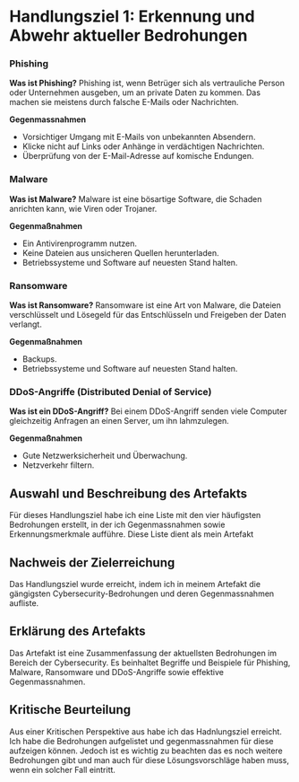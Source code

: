 # Handlungsziel 1: Erkennung und Abwehr aktueller Bedrohungen

### Phishing
**Was ist Phishing?**
Phishing ist, wenn Betrüger sich als vertrauliche Person oder Unternehmen ausgeben, um an private Daten zu kommen. Das machen sie meistens durch falsche E-Mails oder Nachrichten.

**Gegenmassnahmen**
- Vorsichtiger Umgang mit E-Mails von unbekannten Absendern.
- Klicke nicht auf Links oder Anhänge in verdächtigen Nachrichten.
- Überprüfung von der E-Mail-Adresse auf komische Endungen.

### Malware
**Was ist Malware?**
Malware ist eine bösartige Software, die Schaden anrichten kann, wie Viren oder Trojaner.

**Gegenmaßnahmen**
- Ein Antivirenprogramm nutzen.
- Keine Dateien aus unsicheren Quellen herunterladen.
- Betriebssysteme und Software auf neuesten Stand halten.

### Ransomware
**Was ist Ransomware?**
Ransomware ist eine Art von Malware, die Dateien verschlüsselt und Lösegeld für das Entschlüsseln und Freigeben der Daten verlangt.

**Gegenmaßnahmen**
- Backups.
- Betriebssysteme und Software auf neuesten Stand halten.

### DDoS-Angriffe (Distributed Denial of Service)
**Was ist ein DDoS-Angriff?**
Bei einem DDoS-Angriff senden viele Computer gleichzeitig Anfragen an einen Server, um ihn lahmzulegen.

**Gegenmaßnahmen**
- Gute Netzwerksicherheit und Überwachung.
- Netzverkehr filtern.


## Auswahl und Beschreibung des Artefakts
Für dieses Handlungsziel habe ich eine Liste mit den vier häufigsten Bedrohungen erstellt, in der ich Gegenmassnahmen sowie Erkennungsmerkmale aufführe. Diese Liste dient als mein Artefakt



## Nachweis der Zielerreichung
Das Handlungsziel wurde erreicht, indem ich in meinem Artefakt die gängigsten Cybersecurity-Bedrohungen und deren Gegenmassnahmen aufliste.

## Erklärung des Artefakts
Das Artefakt ist eine Zusammenfassung der aktuellsten Bedrohungen im Bereich der Cybersecurity. Es beinhaltet Begriffe und Beispiele für Phishing, Malware, Ransomware und DDoS-Angriffe sowie effektive Gegenmassnahmen.

## Kritische Beurteilung
Aus einer Kritischen Perspektive aus habe ich das Hadnlungsziel erreicht. Ich habe die Bedrohungen aufgelistet und gegenmassnahmen für diese aufzeigen können. Jedoch ist es wichtig zu beachten das es noch weitere Bedrohungen gibt und man auch für diese Lösungsvorschläge haben muss, wenn ein solcher Fall eintritt.

